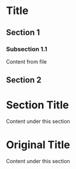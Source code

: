 # Title
## Section 1
### Subsection 1.1
Content from file
## Section 2

# Section Title
Content under this section

# Original Title
Content under this section